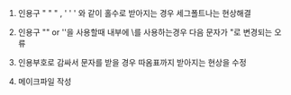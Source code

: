 1. 인용구 " " " , ' ' ' 와 같이 홀수로 받아지는 경우 세그폴트나는 현상해결

    
2. 인용구 "" or ''을 사용할때 내부에 \를 사용하는경우 다음 문자가 "로 변경되는 오류 


3. 인용부호로 감싸서 문자를 받을 경우 따옴표까지 받아지는 현상을 수정


4. 메이크파일 작성
